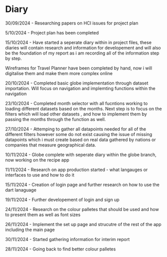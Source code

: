 # Diary

30/09/2024 - Researching papers on HCI issues for project plan

5/10/2024 - Project plan has been completed

15/10/2024 - Have started a seperate diary within in project files, these diaries will contain research and information for developement and will also be the foundation of my report as i am recording all of the information step by step.

Wireframes for Travel Planner have been completed by hand, now i will digitalise them and make them more complex online 


20/10/2024 - Completed basic globe implementation through dataset importation.
Will focus on navigation and implemting functions within the navigation

23/10/2024 - Completed month selector with all fucntions working to loading different datasets based on the months.
Next step is to focus on the filters which will load other datasets , and how to implement them by passing the months through the function as well.

27/10/2024 - Attemping to gather all datapoints needed for all of the different filters however some do not exist causing the issue of missing datapoints which i must create based on real data gathered by nations or companies that measure geographical data.

10/11/2024 - Globe complete with seperate diary within the globe branch, now working on the recipe app

11/11/2024 - Research on app production started - what langauges or interfaces to use and how to do it

15/11/2024 - Creation of login page and further research on how to use the dart lanaguage

19/11/2024 - Further developement of login and sign up

24/11/2024 - Research on the colour palletes that should be used and how to present them as well as font sizes

26/11/2024 - Implement the set up page and strucutre of the rest of the app including the main page

30/11/2024 - Started gathering information for interim report




28/11/2024 - Going back to find better colour palletes